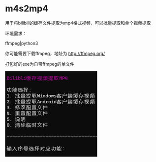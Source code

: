 # m4s2mp4
用于将bilibili的缓存文件提取为mp4格式视频，可以批量提取和单个视频提取

环境需求：

ffmpeg|python3

你可能需要下载ffmpeg，地址为 http://ffmpeg.org/

打包好的exe为自带ffmpeg的单文件

<img src="https://raw.githubusercontent.com/guaguala/m4s2mp4/main/menu.png">
